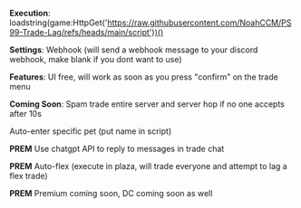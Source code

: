 **Execution**: loadstring(game:HttpGet('https://raw.githubusercontent.com/NoahCCM/PS99-Trade-Lag/refs/heads/main/script'))()


**Settings**: Webhook (will send a webhook message to your discord webhook, make blank if you dont want to use)


**Features**: UI free, will work as soon as you press "confirm" on the trade menu


**Coming Soon**: 
  Spam trade entire server and server hop if no one accepts after 10s 

  Auto-enter specific pet (put name in script) 
                 
  **PREM** Use chatgpt API to reply to messages in trade chat 
                 
  **PREM** Auto-flex (execute in plaza, will trade everyone and attempt to lag a flex trade) 
                 
  **PREM** Premium coming soon, DC coming soon as well
